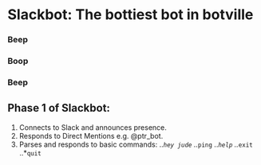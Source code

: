 # Slackbot: The bottiest bot in botville

### Beep

### Boop

### Beep

## Phase 1 of Slackbot:
1. Connects to Slack and announces presence.
2. Responds to Direct Mentions e.g. @ptr_bot.
3. Parses and responds to basic commands:
..*`hey jude`
..*`ping`
..*`help`
..*`exit`
..*`quit`


